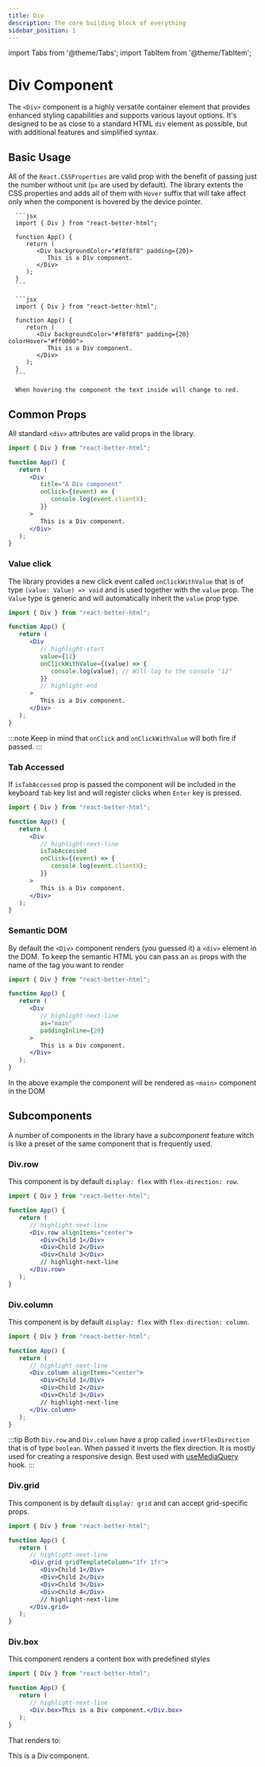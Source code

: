 ```yaml
---
title: Div
description: The core building block of everything
sidebar_position: 1
---
```


import Tabs from '@theme/Tabs';
import TabItem from '@theme/TabItem';

# Div Component

The `<Div>` component is a highly versatile container element that provides enhanced styling capabilities and supports various layout options. It's designed to be as close to a standard HTML `div` element as possible, but with additional features and simplified syntax.

## Basic Usage

All of the `React.CSSProperties` are valid prop with the benefit of passing just the number without unit (`px` are used by default). The library extents the CSS properties and adds all of them with `Hover` suffix that will take affect only when the component is hovered by the device pointer.

<Tabs>
   <TabItem value="basic" label="Basic" default>

      ```jsx
      import { Div } from "react-better-html";

      function App() {
         return (
            <Div backgroundColor="#f8f8f8" padding={20}>
               This is a Div component.
            </Div>
         );
      }
      ```

   </TabItem>

   <TabItem value="withHover" label="With Hover">

      ```jsx
      import { Div } from "react-better-html";

      function App() {
         return (
            <Div backgroundColor="#f8f8f8" padding={20} colorHover="#ff0000">
               This is a Div component.
            </Div>
         );
      }
      ```

      When hovering the component the text inside will change to red.

   </TabItem>
</Tabs>

## Common Props

All standard `<div>` attributes are valid props in the library.

```jsx
import { Div } from "react-better-html";

function App() {
   return (
      <Div
         title="A Div component"
         onClick={(event) => {
            console.log(event.clientX);
         }}
      >
         This is a Div component.
      </Div>
   );
}
```

### Value click

The library provides a new click event called `onClickWithValue` that is of type `(value: Value) => void` and is used together with the `value` prop. The `Value` type is generic and will automatically inherit the `value` prop type.

```jsx
import { Div } from "react-better-html";

function App() {
   return (
      <Div
         // highlight-start
         value={12}
         onClickWithValue={(value) => {
            console.log(value); // Will log to the console "12"
         }}
         // highlight-end
      >
         This is a Div component.
      </Div>
   );
}
```

:::note
Keep in mind that `onClick` and `onClickWithValue` will both fire if passed.
:::

### Tab Accessed

If `isTabAccessed` prop is passed the component will be included in the keyboard `Tab` key list and will register clicks when `Enter` key is pressed.

```jsx
import { Div } from "react-better-html";

function App() {
   return (
      <Div
         // highlight-next-line
         isTabAccessed
         onClick={(event) => {
            console.log(event.clientX);
         }}
      >
         This is a Div component.
      </Div>
   );
}
```

### Semantic DOM

By default the `<Div>` component renders (you guessed it) a `<div>` element in the DOM. To keep the semantic HTML you can pass an `as` props with the name of the tag you want to render

```jsx
import { Div } from "react-better-html";

function App() {
   return (
      <Div
         // highlight-next-line
         as="main"
         paddingInline={20}
      >
         This is a Div component.
      </Div>
   );
}
```

In the above example the component will be rendered as `<main>` component in the DOM

## Subcomponents

A number of components in the library have a _subcomponent_ feature witch is like a preset of the same component that is frequently used.

### Div.row

This component is by default `display: flex` with `flex-direction: row`.

```jsx
import { Div } from "react-better-html";

function App() {
   return (
      // highlight-next-line
      <Div.row alignItems="center">
         <Div>Child 1</Div>
         <Div>Child 2</Div>
         <Div>Child 3</Div>
         // highlight-next-line
      </Div.row>
   );
}
```

### Div.column

This component is by default `display: flex` with `flex-direction: column`.

```jsx
import { Div } from "react-better-html";

function App() {
   return (
      // highlight-next-line
      <Div.column alignItems="center">
         <Div>Child 1</Div>
         <Div>Child 2</Div>
         <Div>Child 3</Div>
         // highlight-next-line
      </Div.column>
   );
}
```

:::tip
Both `Div.row` and `Div.column` have a prop called `invertFlexDirection` that is of type `boolean`. When passed it inverts the flex direction. It is mostly used for creating a responsive design. Best used with [useMediaQuery](../hooks/use-media-query) hook.
:::

### Div.grid

This component is by default `display: grid` and can accept grid-specific props.

```jsx
import { Div } from "react-better-html";

function App() {
   return (
      // highlight-next-line
      <Div.grid gridTemplateColumn="1fr 1fr">
         <Div>Child 1</Div>
         <Div>Child 2</Div>
         <Div>Child 3</Div>
         <Div>Child 4</Div>
         // highlight-next-line
      </Div.grid>
   );
}
```

### Div.box

This component renders a content box with predefined styles

```jsx
import { Div } from "react-better-html";

function App() {
   return (
      // highlight-next-line
      <Div.box>This is a Div component.</Div.box>
   );
}
```

That renders to:

<div className="divBox">
   This is a Div component.
</div>
